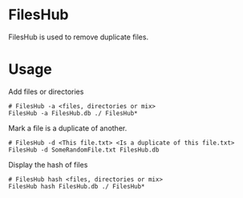 FilesHub
========

FilesHub is used to remove duplicate files.

Usage
======

Add files or directories
```
# FilesHub -a <files, directories or mix>
FilesHub -a FilesHub.db ./ FilesHub*
```

Mark a file is a duplicate of another.
```
# FilesHub -d <This file.txt> <Is a duplicate of this file.txt>
FilesHub -d SomeRandomFile.txt FilesHub.db
```

Display the hash of files
```
# FilesHub hash <files, directories or mix>
FilesHub hash FilesHub.db ./ FilesHub*
```

